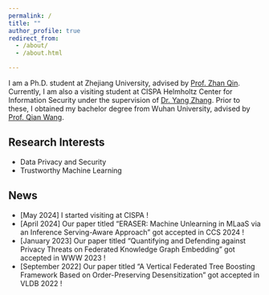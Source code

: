 ```yaml
---
permalink: /
title: ""
author_profile: true
redirect_from: 
  - /about/
  - /about.html

---
```


I am a Ph.D. student at Zhejiang University, advised by [Prof. Zhan Qin](https://scholar.google.com/citations?user=5fa4lOQAAAAJ&hl=en). Currently, I am also a visiting student at CISPA Helmholtz Center for Information Security under the supervision of [Dr. Yang Zhang](https://yangzhangalmo.github.io/). Prior to these, I obtained my bachelor degree from Wuhan University, advised by [Prof. Qian Wang](http://nisplab.whu.edu.cn/people.html).



## Research Interests

- Data Privacy and Security
- Trustworthy Machine Learning

## News

- [May 2024] I started visiting at CISPA !
- [April 2024] Our paper titled “ERASER: Machine Unlearning in MLaaS via an Inference Serving-Aware Approach” got accepted in CCS 2024 !
- [January 2023] Our paper titled “Quantifying and Defending against Privacy Threats on Federated Knowledge Graph Embedding” got accepted in WWW 2023 !
- [September 2022] Our paper titled “A Vertical Federated Tree Boosting Framework Based on Order-Preserving Desensitization” got accepted in VLDB 2022 !

